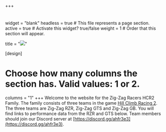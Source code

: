 +++
# 
widget = "blank"
headless = true  # This file represents a page section.
active = true  # Activate this widget? true/false
weight = 1  # Order that this section will appear.

title = "![](/img/Zig-Zagging-the-Dream-Banner.jpg)"

[design]
  # Choose how many columns the section has. Valid values: 1 or 2.
  columns = "1"
+++
Welcome to the website for the Zig-Zag Racers HCR2 Family. The family consists of three teams in the game [Hill Climb Racing 2](https://fingersoft.com/games/hill-climb-racing-2/). The three teams are Zig-Zag RZR, Zig-Zag GTS and Zig-Zag GB. You will find links to performance data from the RZR and GTS below. Team members should join our Discord server at [https://discord.gg/ahfr3e3](https://discord.gg/ahfr3e3).